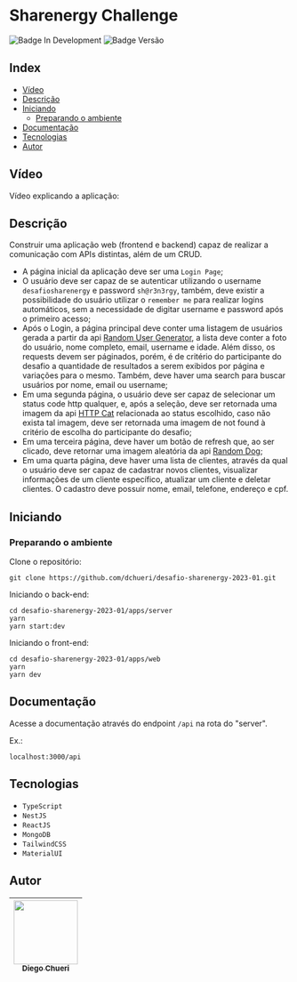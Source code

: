 # Sharenergy Challenge
![Badge In Development](http://img.shields.io/static/v1?label=STATUS&message=IN%20DEVELOPMENT&color=blue&style=for-the-badge)  ![Badge Versão](https://img.shields.io/badge/VERSION-1.0.0-blue?style=for-the-badge)

## Index

* [Vídeo](#vídeo)
* [Descrição](#descrição)
* [Iniciando](#iniciando)
	* [Preparando o ambiente](#preparando-o-ambiente)
* [Documentação](#documentação)
* [Tecnologias](#tecnologias)
* [Autor](#autor)

## Vídeo
Vídeo explicando a aplicação:
[]()

## Descrição

Construir uma aplicação web (frontend e backend) capaz de realizar a comunicação com APIs distintas, além de um CRUD.

- A página inicial da aplicação deve ser uma `Login Page`;
- O usuário deve ser capaz de se autenticar utilizando o username `desafiosharenergy` e password `sh@r3n3rgy`, também, deve existir a possibilidade do usuário utilizar o `remember me` para realizar logins automáticos, sem a necessidade de digitar username e password após o primeiro acesso;
- Após o Login, a página principal deve conter uma listagem de usuários gerada a partir da api [Random User Generator](https://randomuser.me/), a lista deve conter a foto do usuário, nome completo, email, username e idade. Além disso, os requests devem ser páginados, porém, é de critério do participante do desafio a quantidade de resultados a serem exibidos por página e variações para o mesmo. Também, deve haver uma search para buscar usuários por nome, email ou username;
- Em uma segunda página, o usuário deve ser capaz de selecionar um status code http qualquer, e, após a seleção, deve ser retornada uma imagem da api [HTTP Cat](https://http.cat/) relacionada ao status escolhido, caso não exista tal imagem, deve ser retornada uma imagem de not found à critério de escolha do participante do desafio;
- Em uma terceira página, deve haver um botão de refresh que, ao ser clicado, deve retornar uma imagem aleatória da api [Random Dog](https://random.dog/);
- Em uma quarta página, deve haver uma lista de clientes, através da qual o usuário deve ser capaz de cadastrar novos clientes, visualizar informações de um cliente específico, atualizar um cliente e deletar clientes. O cadastro deve possuir nome, email, telefone, endereço e cpf.

## Iniciando

### Preparando o ambiente
Clone o repositório:

    git clone https://github.com/dchueri/desafio-sharenergy-2023-01.git

Iniciando o back-end:

    cd desafio-sharenergy-2023-01/apps/server
    yarn
    yarn start:dev

Iniciando o front-end:

    cd desafio-sharenergy-2023-01/apps/web
    yarn
    yarn dev
    
## Documentação
Acesse a documentação através do endpoint `/api` na rota do "server".

Ex.:

    localhost:3000/api

## Tecnologias

* `TypeScript`
* `NestJS`
* `ReactJS`
* `MongoDB`
* `TailwindCSS`
* `MaterialUI`

## Autor

| [<img src="https://avatars.githubusercontent.com/u/84249430?s=400&u=b789830e57ccc23a4d4d758542785461dd656b5f&v=4" width=115><br><sub>Diego  Chueri</sub>](https://github.com/dchueri) | 
| :---: |
